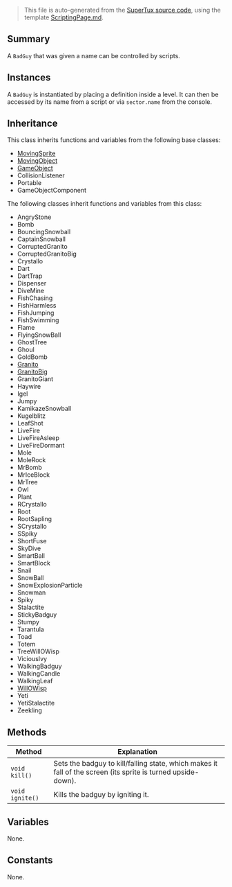 > This file is auto-generated from the [SuperTux source code](https://github.com/SuperTux/supertux/tree/master/src), using the template [ScriptingPage.md](https://github.com/SuperTux/wiki/tree/master/templates/ScriptingPage.md).

Summary
-------

A `BadGuy` that was given a name can be controlled by scripts. 

Instances
--------

A `BadGuy` is instantiated by placing a definition inside a level. It can then be accessed by its name from a script or via `sector.name` from the console. 

Inheritance
--------

This class inherits functions and variables from the following base classes:
* [MovingSprite](https://github.com/SuperTux/supertux/wiki/ScriptingMovingSprite)
* [MovingObject](https://github.com/SuperTux/supertux/wiki/ScriptingMovingObject)
* [GameObject](https://github.com/SuperTux/supertux/wiki/ScriptingGameObject)
* CollisionListener
* Portable
* GameObjectComponent

The following classes inherit functions and variables from this class:
* AngryStone
* Bomb
* BouncingSnowball
* CaptainSnowball
* CorruptedGranito
* CorruptedGranitoBig
* Crystallo
* Dart
* DartTrap
* Dispenser
* DiveMine
* FishChasing
* FishHarmless
* FishJumping
* FishSwimming
* Flame
* FlyingSnowBall
* GhostTree
* Ghoul
* GoldBomb
* [Granito](https://github.com/SuperTux/supertux/wiki/ScriptingGranito)
* [GranitoBig](https://github.com/SuperTux/supertux/wiki/ScriptingGranitoBig)
* GranitoGiant
* Haywire
* Igel
* Jumpy
* KamikazeSnowball
* Kugelblitz
* LeafShot
* LiveFire
* LiveFireAsleep
* LiveFireDormant
* Mole
* MoleRock
* MrBomb
* MrIceBlock
* MrTree
* Owl
* Plant
* RCrystallo
* Root
* RootSapling
* SCrystallo
* SSpiky
* ShortFuse
* SkyDive
* SmartBall
* SmartBlock
* Snail
* SnowBall
* SnowExplosionParticle
* Snowman
* Spiky
* Stalactite
* StickyBadguy
* Stumpy
* Tarantula
* Toad
* Totem
* TreeWillOWisp
* ViciousIvy
* WalkingBadguy
* WalkingCandle
* WalkingLeaf
* [WillOWisp](https://github.com/SuperTux/supertux/wiki/ScriptingWillOWisp)
* Yeti
* YetiStalactite
* Zeekling


Methods
-------

Method | Explanation
-------|-------
`void kill()` | Sets the badguy to kill/falling state, which makes it fall of the screen (its sprite is turned upside-down).
`void ignite()` | Kills the badguy by igniting it.


Variables
---------

None.

Constants
---------

None.

